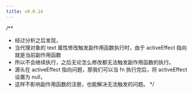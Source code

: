 ```yaml
---
title: v0.0.14
---
```


/\*\*

- 经过分析之后发现，
- 当代理对象的 text 属性修改触发副作用函数执行时，由于 activeEffect 指向就是当前副作用函数
- 所以不会继续执行，之后无论怎么修改都无法触发副作用函数的执行。
- 源头在 activeEffect 指向问题，那我们可以当 fn 执行完后，将 activeEffect 设置为 null，
- 这样不影响副作用函数的注册，也能解决无法触发的问题。
  \*/
